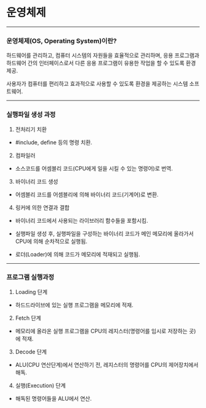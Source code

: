 # 운영체제

---

### 운영체제(OS, Operating System)이란?

하드웨어를 관리하고, 컴퓨터 시스템의 자원들을 효율적으로 관리하며, 응용 프로그램과 하드웨어 간의 인터페이스로서 다른 응용 프로그램이 유용한 작업을 할 수 있도록 환경 제공.

사용자가 컴퓨터를 편리하고 효과적으로 사용할 수 있도록 환경을 제공하는 시스템 소프트웨어.

---

### 실행파일 생성 과정

1. 전처리기 치환

- #include, define 등의 명령 치환.

2. 컴파일러

- 소스코드를 어셈블리 코드(CPU에게 일을 시킬 수 있는 명령어)로 번역.

3. 바이너리 코드 생성

- 어셈블리 코드를 어셈블리에 의해 바이너리 코드(기계어)로 변환.

4. 링커에 의한 연결과 결합

- 바이너리 코드에서 사용되는 라이브러리 함수들을 포함시킴.

- 실행파일 생성 후, 실행파일을 구성하는 바이너리 코드가 메인 메모리에 올라가서 CPU에 의해 순차적으로 실행됨.

- 로더(Loader)에 의해 코드가 메모리에 적재되고 실행됨.

---

### 프로그램 실행과정

1. Loading 단계

- 하드드라이브에 있는 실행 프로그램을 메모리에 적재.

2. Fetch 단계

- 메모리에 올라온 실행 프로그램을 CPU의 레지스터(명령어를 임시로 저장하는 곳)에 적재.

3. Decode 단계

- ALU(CPU 연산단계)에서 연산하기 전, 레지스터의 명령어를 CPU의 제어장치에서 해독.

4. 실행(Execution) 단계

- 해독된 명령어들을 ALU에서 연산.
